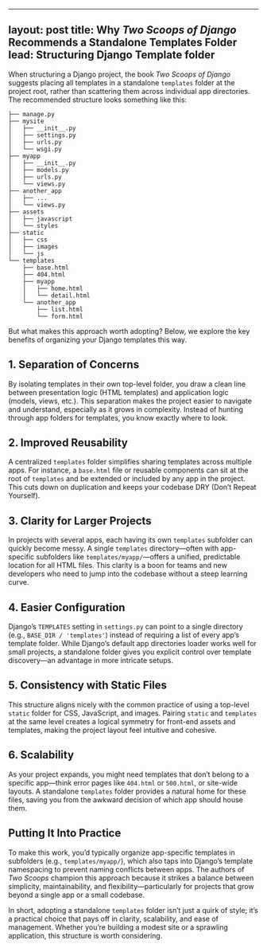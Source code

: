 
---
layout: post
title: Why *Two Scoops of Django* Recommends a Standalone Templates Folder
lead: Structuring Django Template folder
---

When structuring a Django project, the book *Two Scoops of Django* suggests placing all templates in a standalone `templates` folder at the project root, rather than scattering them across individual app directories. The recommended structure looks something like this:
```text
├── manage.py
├── mysite
│   ├── __init__.py
│   ├── settings.py
│   ├── urls.py
│   └── wsgi.py
├── myapp
│   ├── __init__.py
│   ├── models.py
│   ├── urls.py
│   └── views.py
├── another_app
│   ├── ...
│   └── views.py
├── assets
│   ├── javascript
│   └── styles
├── static
│   ├── css
│   ├── images
│   └── js  
└── templates
    ├── base.html
    ├── 404.html
    ├── myapp
    │   ├── home.html
    │   └── detail.html
    └── another_app
        ├── list.html
        └── form.html
```


But what makes this approach worth adopting? Below, we explore the key benefits of organizing your Django templates this way.

## 1. Separation of Concerns

By isolating templates in their own top-level folder, you draw a clean line between presentation logic (HTML templates) and application logic (models, views, etc.). This separation makes the project easier to navigate and understand, especially as it grows in complexity. Instead of hunting through app folders for templates, you know exactly where to look.

## 2. Improved Reusability

A centralized `templates` folder simplifies sharing templates across multiple apps. For instance, a `base.html` file or reusable components can sit at the root of `templates` and be extended or included by any app in the project. This cuts down on duplication and keeps your codebase DRY (Don’t Repeat Yourself).

## 3. Clarity for Larger Projects

In projects with several apps, each having its own `templates` subfolder can quickly become messy. A single `templates` directory—often with app-specific subfolders like `templates/myapp/`—offers a unified, predictable location for all HTML files. This clarity is a boon for teams and new developers who need to jump into the codebase without a steep learning curve.

## 4. Easier Configuration

Django’s `TEMPLATES` setting in `settings.py` can point to a single directory (e.g., `BASE_DIR / 'templates'`) instead of requiring a list of every app’s template folder. While Django’s default app directories loader works well for small projects, a standalone folder gives you explicit control over template discovery—an advantage in more intricate setups.

## 5. Consistency with Static Files

This structure aligns nicely with the common practice of using a top-level `static` folder for CSS, JavaScript, and images. Pairing `static` and `templates` at the same level creates a logical symmetry for front-end assets and templates, making the project layout feel intuitive and cohesive.

## 6. Scalability

As your project expands, you might need templates that don’t belong to a specific app—think error pages like `404.html` or `500.html`, or site-wide layouts. A standalone `templates` folder provides a natural home for these files, saving you from the awkward decision of which app should house them.

## Putting It Into Practice

To make this work, you’d typically organize app-specific templates in subfolders (e.g., `templates/myapp/`), which also taps into Django’s template namespacing to prevent naming conflicts between apps. The authors of *Two Scoops* champion this approach because it strikes a balance between simplicity, maintainability, and flexibility—particularly for projects that grow beyond a single app or a small codebase.

In short, adopting a standalone `templates` folder isn’t just a quirk of style; it’s a practical choice that pays off in clarity, scalability, and ease of management. Whether you’re building a modest site or a sprawling application, this structure is worth considering.
